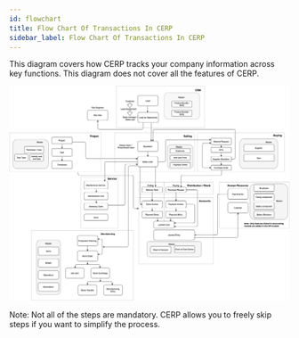```yaml
---
id: flowchart
title: Flow Chart Of Transactions In CERP
sidebar_label: Flow Chart Of Transactions In CERP
---
```


This diagram covers how CERP tracks your company information across key functions. This diagram does not cover all the features of CERP.

![flowchart](images/overview-flow.png)

Note: Not all of the steps are mandatory. CERP allows you to freely skip steps if you want to simplify the process.
